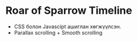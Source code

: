 Roar of Sparrow Timeline
========

* CSS болон Javascipt ашиглан хөгжүүлсэн.
* Parallax scrolling + Smooth scrolling

